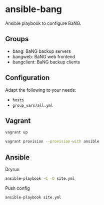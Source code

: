 ansible-bang
============

Ansible playbook to configure BaNG.

Groups
------

  * bang: BaNG backup servers
  * bangweb: BaNG web frontend
  * bangclient: BaNG backup clients

Configuration
-------------

Adapt the following to your needs:

  * `hosts`
  * `group_vars/all.yml`

Vagrant
-------

```sh
vagrant up
```

```sh
vagrant provision --provision-with ansible
```

Ansible
-------

Dryrun

```sh
ansible-playbook -C -D site.yml
```

Push config

```sh
ansible-playbook site.yml
```

